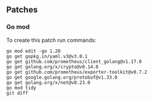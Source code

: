 ## Patches

### Go mod

To create this patch run commands:

```shell
go mod edit -go 1.20
go get gopkg.in/yaml.v3@v3.0.1
go get github.com/prometheus/client_golang@v1.17.0
go get golang.org/x/crypto@v0.14.0
go get github.com/prometheus/exporter-toolkit@v0.7.2
go get google.golang.org/protobuf@v1.33.0
go get golang.org/x/net@v0.23.0
go mod tidy
git diff
```
